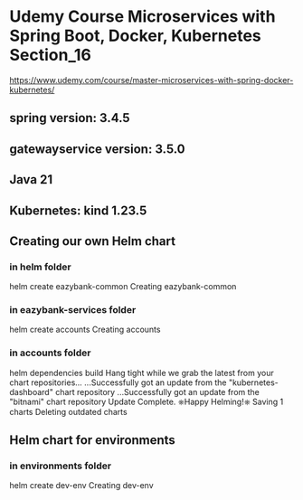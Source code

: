 # Udemy Course Microservices with Spring Boot, Docker, Kubernetes Section_16
https://www.udemy.com/course/master-microservices-with-spring-docker-kubernetes/
## spring version: 3.4.5
## gatewayservice version: 3.5.0
## Java 21
## Kubernetes: kind 1.23.5 


## Creating our own Helm chart

### in helm folder
helm create eazybank-common
Creating eazybank-common

### in eazybank-services folder
helm create accounts
Creating accounts

### in accounts folder
helm dependencies build
Hang tight while we grab the latest from your chart repositories...
...Successfully got an update from the "kubernetes-dashboard" chart repository
...Successfully got an update from the "bitnami" chart repository
Update Complete. ⎈Happy Helming!⎈
Saving 1 charts
Deleting outdated charts


## Helm chart for environments

### in environments folder
helm create dev-env
Creating dev-env
